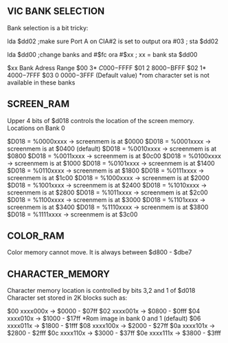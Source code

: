 VIC BANK SELECTION
------------------
Bank selection is a bit tricky:

lda $dd02   ;make sure Port A on CIA#2 is set to output
ora #03     ;
sta $dd02

lda $dd00   ;change banks
and #$fc
ora #$xx    ; xx = bank
sta $dd00

$xx Bank Adress Range 
$00  3*  $C000-$FFFF
$01  2   $8000-$BFFF
$02  1*  $4000-$7FFF
$03  0   $0000-$3FFF (Default value)
*rom character set is not available in these banks


SCREEN_RAM
----------
Upper 4 bits of $d018 controls the location of the screen memory.
Locations on Bank 0

$D018 = %0000xxxx -> screenmem is at $0000
$D018 = %0001xxxx -> screenmem is at $0400 (default)
$D018 = %0010xxxx -> screenmem is at $0800
$D018 = %0011xxxx -> screenmem is at $0c00
$D018 = %0100xxxx -> screenmem is at $1000
$D018 = %0101xxxx -> screenmem is at $1400
$D018 = %0110xxxx -> screenmem is at $1800
$D018 = %0111xxxx -> screenmem is at $1c00
$D018 = %1000xxxx -> screenmem is at $2000
$D018 = %1001xxxx -> screenmem is at $2400
$D018 = %1010xxxx -> screenmem is at $2800
$D018 = %1011xxxx -> screenmem is at $2c00
$D018 = %1100xxxx -> screenmem is at $3000
$D018 = %1101xxxx -> screenmem is at $3400
$D018 = %1110xxxx -> screenmem is at $3800
$D018 = %1111xxxx -> screenmem is at $3c00


COLOR_RAM
---------
Color memory cannot move. It is always between $d800 - $dbe7


CHARACTER_MEMORY
----------------
Character memory location is controlled by bits 3,2 and 1 of $d018
Character set stored in 2K blocks such as:

$00 xxxx000x -> $0000 - $07ff
$02 xxxx001x -> $0800 - $0fff
$04 xxxx010x -> $1000 - $17ff *Rom image in bank 0 and 1 (default)
$06 xxxx011x -> $1800 - $1fff
$08 xxxx100x -> $2000 - $27ff
$0a xxxx101x -> $2800 - $2fff
$0c xxxx110x -> $3000 - $37ff
$0e xxxx111x -> $3800 - $3fff
